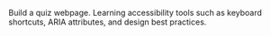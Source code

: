 Build a quiz webpage. Learning accessibility tools such as keyboard shortcuts, ARIA attributes, and design best practices.
